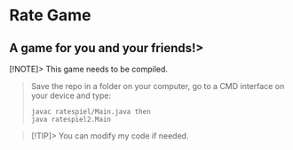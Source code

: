 # Rate Game
## A game for you and your friends!> 


[!NOTE]> This game needs to be compiled.
> Save the repo in a folder on your computer,
> go to a CMD interface on your device and type:
> ```
>javac ratespiel/Main.java then
>java ratespiel2.Main
> ```


> [!TIP]> You can modify my code if needed.
